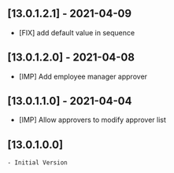 ## [13.0.1.2.1] - 2021-04-09

- [FIX] add default value in sequence

## [13.0.1.2.0] - 2021-04-08

- [IMP] Add employee manager approver

## [13.0.1.1.0] - 2021-04-04

- [IMP] Allow approvers to modify approver list

## [13.0.1.0.0]

    - Initial Version
